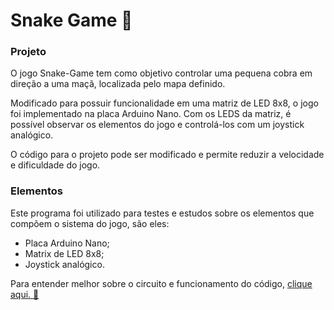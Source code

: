 <h1>Snake Game 🐍</h1>

<h3>Projeto</h3>

<p>O jogo Snake-Game tem como objetivo controlar uma pequena cobra em direção a uma maçã, localizada pelo mapa definido.</p>

<p>Modificado para possuir funcionalidade em uma matriz de LED 8x8, o jogo foi implementado na placa Arduino Nano. Com os LEDS da matriz, é possível observar os elementos do jogo e controlá-los com um joystick analógico.
</p>

<p>O código para o projeto pode ser modificado e permite reduzir a velocidade e dificuldade do jogo.</p>

<h3>Elementos</h3>
<p>Este programa foi utilizado para testes e estudos sobre os elementos que compõem o sistema do jogo, são eles: </p>

- Placa Arduino Nano; 
- Matrix de LED 8x8; 
- Joystick analógico.

<p>Para entender melhor sobre o circuito e funcionamento do código, <a href="https://drive.google.com/file/d/1cgFfdw808odiAxEhuP3ZNBjo42-PkIBf/view?usp=sharing">clique aqui. 🎥</a> </p>

